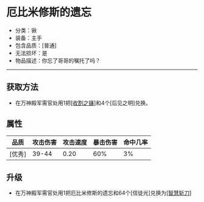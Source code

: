 # 厄比米修斯的遗忘
* 分类：锹
* 装备：主手
* 包含品质：[普通]
* 无法损坏：是
* 物品描述：你忘了哥哥的嘱托了吗？
---
## 获取方法
* 在万神殿军需官处用1把[<a href="https://github.com/LeafletXD/Minecraft-Yuanchu-Server-Wiki/blob/main/Wiki/RPG%E9%81%93%E5%85%B7/%E8%BF%91%E6%88%98%E6%AD%A6%E5%99%A8/%E5%89%91/%E6%94%B6%E5%89%B2%E4%B9%8B%E9%95%B0.md">收割之镰<a/>]和4个[后见之明]兑换。
## 属性
|品质|攻击伤害|攻击速度|暴击伤害|命中几率|
|----|----|----|----|----|
|[优秀]|39-44|0.20|60%|3%|
## 升级
* 在万神殿军需官处用1把厄比米修斯的遗忘和64个[信徒光]兑换为[<a href="https://github.com/LeafletXD/Minecraft-Yuanchu-Server-Wiki/blob/main/Wiki/RPG%E9%81%93%E5%85%B7/%E8%BF%91%E6%88%98%E6%AD%A6%E5%99%A8/%E5%89%91/%E6%99%BA%E6%85%A7%E6%96%A9%E5%88%80.md">智慧斩刀<a/>]
